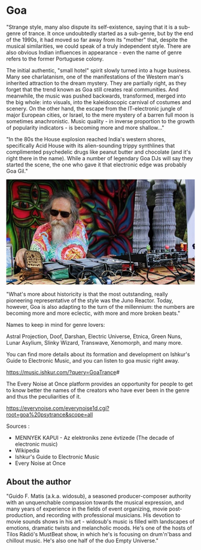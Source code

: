 # Goa

"Strange style, many also dispute its self-existence, saying that it is a sub-genre of trance. It once undoubtedly started as a sub-genre, but by the end of the 1990s, it had moved so far away from its "mother" that, despite the musical similarities, we could speak of a truly independent style. There are also obvious Indian influences in appearance - even the name of genre refers to the former Portuguese colony.

The initial authentic, "small hotel" spirit slowly turned into a huge business. Many see charlatanism, one of the manifestations of the Western man's inherited attraction to the dream mystery. They are partially right, as they forget that the trend known as Goa still creates real communities. And meanwhile, the music was pushed backwards, transformed, merged into the big whole: into visuals, into the kaleidoscopic carnival of costumes and scenery. On the other hand, the escape from the IT-electronic jungle of major European cities, or Israel, to the mere mystery of a barren full moon is sometimes anachronistic. Music quality - in inverse proportion to the growth of popularity indicators - is becoming more and more shallow…"

"In the 80s the House explosion reached India's western shores, specifically Acid House with its alien-sounding trippy synthlines that complimented psychedelic drugs like peanut butter and chocolate (and it's right there in the name). While a number of legendary Goa DJs will say they started the scene, the one who gave it that electronic edge was probably Goa Gil."

![goa](_static/images/goa/goa.jpg)

"What's more about historicity is that the most outstanding, really pioneering representative of the style was the Juno Reactor. Today, however, Goa is also adapting to the turn of the millennium: the numbers are becoming more and more eclectic, with more and more broken beats."

Names to keep in mind for genre lovers:

Astral Projection, Doof, Darshan, Electric Universe, Etnica, Green Nuns, Lunar Asylium, Slinky Wizard, Transwave, Xenomorph, and many more.

You can find more details about its formation and development on Ishkur's Guide to Electronic Music, and you can listen to goa music right away.

<https://music.ishkur.com/?query=GoaTrance>#

The Every Noise at Once platform provides an opportunity for people to get to know better the names of the creators who have ever been in the genre and thus the peculiarities of it.

<https://everynoise.com/everynoise1d.cgi?root=goa%20psytrance&scope=all>

Sources :

- MENNYEK KAPUI - Az elektroniks zene évtizede (The decade of electronic music)
- Wikipedia
- Ishkur's Guide to Electronic Music
- Every Noise at Once

## About the author

"Guido F. Matis (a.k.a. widosub), a seasoned producer-composer authority with an unquenchable compassion towards the musical expression, and many years of experience in the fields of event organizing, movie post-production, and recording with professional musicians. His devotion to movie sounds shows in his art - widosub's music is filled with landscapes of emotions, dramatic twists and melancholic moods. He's one of the hosts of Tilos Rádió's MustBeat show, in which he's is focusing on drum'n'bass and chillout music. He's also one half of the duo Empty Universe."
